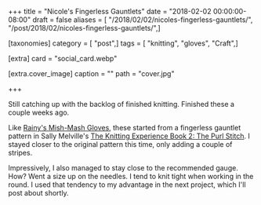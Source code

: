+++
title = "Nicole's Fingerless Gauntlets"
date = "2018-02-02 00:00:00-08:00"
draft = false
aliases = [ "/2018/02/02/nicoles-fingerless-gauntlets/", "/post/2018/02/nicoles-fingerless-gauntlets/",]

[taxonomies]
category = [ "post",]
tags = [ "knitting", "gloves", "Craft",]

[extra]
card = "social_card.webp"

[extra.cover_image]
caption = ""
path = "cover.jpg"

+++

Still catching up with the backlog of finished knitting. Finished these a couple weeks ago.

Like [Rainy's Mish-Mash Gloves][], these started from a fingerless gauntlet pattern in Sally Melville's [The
Knitting Experience Book 2: The Purl Stitch][]. I stayed closer to the original pattern this time, only adding
a couple of stripes.

[Rainy's Mish-Mash Gloves]: /post/2016/03/rainys-mish-mash-gloves
[The Knitting Experience Book 2: The Purl Stitch]: https://www.goodreads.com/book/show/24691.The_Knitting_Experience

Impressively, I also managed to stay close to the recommended gauge. How? Went a size up on the needles. I
tend to knit tight when working in the round. I used that tendency to my advantage in the next project, which
I'll post about shortly.